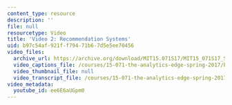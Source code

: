```yaml
---
content_type: resource
description: ''
file: null
resourcetype: Video
title: 'Video 2: Recommendation Systems'
uid: b97c54af-921f-f794-71b6-7d5e5ee70456
video_files:
  archive_url: https://archive.org/download/MIT15.071S17/MIT15_071S17_Session_6.2.03_300k.mp4
  video_captions_file: /courses/15-071-the-analytics-edge-spring-2017/bacc058337875f21b61d2bc95f031b30_ee6E6aUGpm0.vtt
  video_thumbnail_file: null
  video_transcript_file: /courses/15-071-the-analytics-edge-spring-2017/b261a25e16ebf3331580a074850c0f5e_ee6E6aUGpm0.pdf
video_metadata:
  youtube_id: ee6E6aUGpm0
---
```

